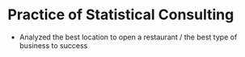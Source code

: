 # Practice of Statistical Consulting

 - Analyzed the best location to open a restaurant / the best type of business to success

